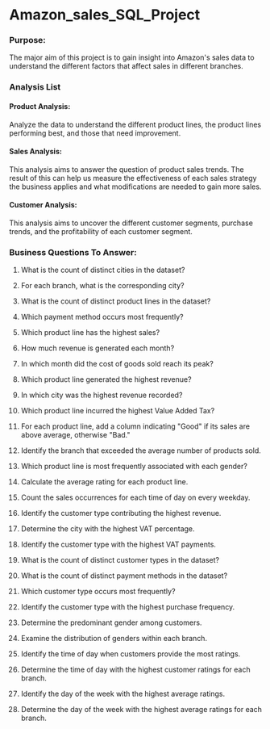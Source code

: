 # Amazon_sales_SQL_Project
### Purpose:
The major aim of this project is to gain insight into Amazon's sales data to understand the different factors that affect sales in different branches.
### Analysis List
#### Product Analysis:
Analyze the data to understand the different product lines, the product lines performing best, and those that need improvement.

#### Sales Analysis:
This analysis aims to answer the question of product sales trends. The result of this can help us measure the effectiveness of each sales strategy the business applies and what modifications are needed to gain more sales.

#### Customer Analysis:
This analysis aims to uncover the different customer segments, purchase trends, and the profitability of each customer segment.

### Business Questions To Answer:

1. What is the count of distinct cities in the dataset?

2. For each branch, what is the corresponding city?

3. What is the count of distinct product lines in the dataset?

4. Which payment method occurs most frequently?

5. Which product line has the highest sales?

6. How much revenue is generated each month?

7. In which month did the cost of goods sold reach its peak?

8. Which product line generated the highest revenue?

9. In which city was the highest revenue recorded?

10. Which product line incurred the highest Value Added Tax?

11. For each product line, add a column indicating "Good" if its sales are above average, otherwise "Bad."

12. Identify the branch that exceeded the average number of products sold.

13. Which product line is most frequently associated with each gender?

14. Calculate the average rating for each product line.

15. Count the sales occurrences for each time of day on every weekday.

16. Identify the customer type contributing the highest revenue.

17. Determine the city with the highest VAT percentage.

18. Identify the customer type with the highest VAT payments.

19. What is the count of distinct customer types in the dataset?

20. What is the count of distinct payment methods in the dataset?

21. Which customer type occurs most frequently?

22. Identify the customer type with the highest purchase frequency.

23. Determine the predominant gender among customers.

24. Examine the distribution of genders within each branch.

25. Identify the time of day when customers provide the most ratings.

26. Determine the time of day with the highest customer ratings for each branch.

27. Identify the day of the week with the highest average ratings.

28. Determine the day of the week with the highest average ratings for each branch.




